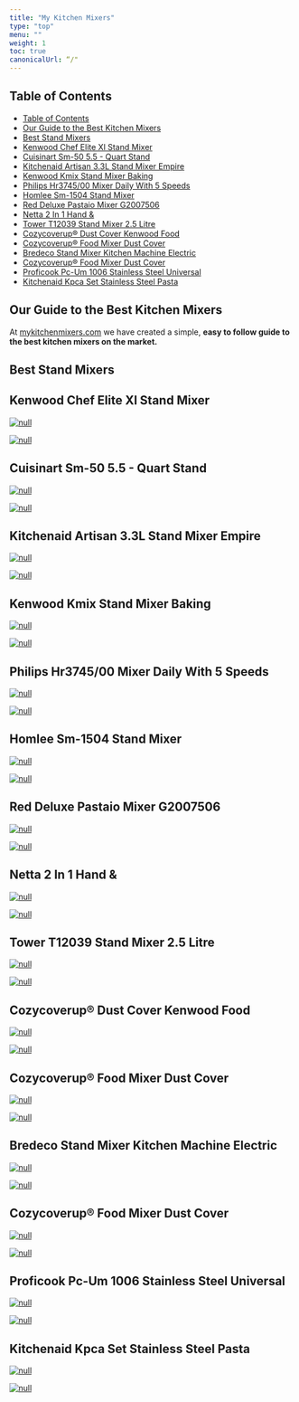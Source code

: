 ```yaml
---
title: "My Kitchen Mixers"
type: "top"
menu: ""
weight: 1
toc: true
canonicalUrl: “/"
---
```



## Table of Contents

<!-- MDTOC maxdepth:6 firsth1:1 numbering:0 flatten:0 bullets:0 updateOnSave:1 -->

   - [Table of Contents](#table-of-contents)   
   - [Our Guide to the Best Kitchen Mixers](#our-guide-to-the-best-kitchen-mixers)   
   - [Best Stand Mixers](#best-stand-mixers)   
   - [Kenwood Chef Elite Xl Stand Mixer](#kenwood-chef-elite-xl-stand-mixer)   
   - [Cuisinart Sm-50 5.5 - Quart Stand](#cuisinart-sm-50-55-quart-stand)   
   - [Kitchenaid Artisan 3.3L Stand Mixer Empire](#kitchenaid-artisan-33l-stand-mixer-empire)   
   - [Kenwood Kmix Stand Mixer  Baking](#kenwood-kmix-stand-mixer-baking)   
   - [Philips Hr3745/00 Mixer Daily With 5 Speeds](#philips-hr374500-mixer-daily-with-5-speeds)   
   - [Homlee Sm-1504 Stand Mixer](#homlee-sm-1504-stand-mixer)   
   - [Red Deluxe Pastaio Mixer G2007506](#red-deluxe-pastaio-mixer-g2007506)   
   - [Netta 2 In 1 Hand &](#netta-2-in-1-hand)   
   - [Tower T12039 Stand Mixer 2.5 Litre](#tower-t12039-stand-mixer-25-litre)   
   - [Cozycoverup® Dust Cover  Kenwood Food](#cozycoverup®-dust-cover-kenwood-food)   
   - [Cozycoverup®  Food Mixer Dust Cover](#cozycoverup®-food-mixer-dust-cover)   
   - [Bredeco Stand Mixer Kitchen Machine Electric](#bredeco-stand-mixer-kitchen-machine-electric)   
   - [Cozycoverup® Food Mixer Dust Cover](#cozycoverup®-food-mixer-dust-cover)   
   - [Proficook Pc-Um 1006 Stainless Steel Universal](#proficook-pc-um-1006-stainless-steel-universal)   
   - [Kitchenaid Kpca Set Stainless Steel Pasta](#kitchenaid-kpca-set-stainless-steel-pasta)   

<!-- /MDTOC -->

## Our Guide to the Best Kitchen Mixers

At [mykitchenmixers.com](musicstands.co.uk) we have created a simple, **easy to follow guide to the best kitchen mixers on the market.**  





## Best Stand Mixers

## Kenwood Chef Elite Xl Stand Mixer

[![null](<https://cache.ndnb.live/4f906083c5606d93fb0f02be2754ae28298ed8a9/15527bd0-2ea9-11eb-b6a9-81c919ead799.jpeg>)](<>)

[![null](<https://dabuttonfactory.com/button.png?t=CHECK+AMAZON&f=Noto+Sans-Bold&ts=26&tc=fff&hp=45&vp=20&c=11&bgt=unicolored&bgc=4bd42f>)](<https://www.amazon.co.uk/Kenwood-Elite-KVL6100S-Stand-Mixer/dp/B071VJL8BQ/?tag=mykitchenmixers-21>)
## Cuisinart Sm-50 5.5 - Quart Stand

[![null](<https://images-eu.ssl-images-amazon.com/images/I/81aZxs6FBPL.__AC_SY300_QL70_ML2_.jpg>)](<https://www.amazon.co.uk/Cuisinart-SM-50-5-5-Quart-Stand/dp/B01H7R1EJY/?tag=mykitchenmixers-21>)

[![null](<https://dabuttonfactory.com/button.png?t=CHECK+AMAZON&f=Noto+Sans-Bold&ts=26&tc=fff&hp=45&vp=20&c=11&bgt=unicolored&bgc=4bd42f>)](<https://www.amazon.co.uk/Cuisinart-SM-50-5-5-Quart-Stand/dp/B01H7R1EJY/?tag=mykitchenmixers-21>)
## Kitchenaid Artisan 3.3L Stand Mixer Empire

[![null](<https://cache.ndnb.live/c2bf651b44b6a8c8cb8c2f95c2d7fe5c8edf1b1f/0da993a0-2ea9-11eb-b6a9-81c919ead799.jpeg>)](<https://www.amazon.co.uk/KitchenAid-Empire-Red-Mini-Mixer/dp/B07L5457NB/?tag=mykitchenmixers-21>)

[![null](<https://dabuttonfactory.com/button.png?t=CHECK+AMAZON&f=Noto+Sans-Bold&ts=26&tc=fff&hp=45&vp=20&c=11&bgt=unicolored&bgc=4bd42f>)](<https://www.amazon.co.uk/KitchenAid-Empire-Red-Mini-Mixer/dp/B07L5457NB/?tag=mykitchenmixers-21>)
## Kenwood Kmix Stand Mixer  Baking

[![null](<https://cache.ndnb.live/b47c9c104a7e90a5ebb4467905f0466deda51cf0/5936dad0-2ea9-11eb-b6a9-81c919ead799.jpeg>)](<https://www.amazon.co.uk/Kenwood-kMix-Stand-Mixer-Black/dp/B072175JWB/?tag=mykitchenmixers-21>)

[![null](<https://dabuttonfactory.com/button.png?t=CHECK+AMAZON&f=Noto+Sans-Bold&ts=26&tc=fff&hp=45&vp=20&c=11&bgt=unicolored&bgc=4bd42f>)](<https://www.amazon.co.uk/Kenwood-kMix-Stand-Mixer-Black/dp/B072175JWB/?tag=mykitchenmixers-21>)
## Philips Hr3745/00 Mixer Daily With 5 Speeds

[![null](<https://cache.ndnb.live/ac61910d2ae8c0be67846a09d0683395033e9444/5231d3c0-2ea9-11eb-bc64-79f38c0b5a10.jpeg>)](<https://www.amazon.co.uk/Philips-HR3745-00-Mixer-Stainless-Container/dp/B06VY86THB/?tag=mykitchenmixers-21>)

[![null](<https://dabuttonfactory.com/button.png?t=CHECK+AMAZON&f=Noto+Sans-Bold&ts=26&tc=fff&hp=45&vp=20&c=11&bgt=unicolored&bgc=4bd42f>)](<https://www.amazon.co.uk/Philips-HR3745-00-Mixer-Stainless-Container/dp/B06VY86THB/?tag=mykitchenmixers-21>)
## Homlee Sm-1504 Stand Mixer

[![null](<https://cache.ndnb.live/576608ca2a95d9b812759df8c9d9f32c7d686a5b/66c947f0-2ea9-11eb-b6a9-81c919ead799.jpeg>)](<https://www.amazon.co.uk/homlee-SM-1504-Stand-Mixer/dp/B087Q8RVPT/?tag=mykitchenmixers-21>)

[![null](<https://dabuttonfactory.com/button.png?t=CHECK+AMAZON&f=Noto+Sans-Bold&ts=26&tc=fff&hp=45&vp=20&c=11&bgt=unicolored&bgc=4bd42f>)](<https://www.amazon.co.uk/homlee-SM-1504-Stand-Mixer/dp/B087Q8RVPT/?tag=mykitchenmixers-21>)
## Red Deluxe Pastaio Mixer G2007506

[![null](<https://cache.ndnb.live/04b4da8d6861c15538265caf0201e72b9e398b2e/4b77df70-2ea9-11eb-ad51-f793b1f1a6e1.jpeg>)](<https://www.amazon.co.uk/RED-Deluxe-PASTAIO-Mixer-G2007506/dp/B07BFHKKC1/?tag=mykitchenmixers-21>)

[![null](<https://dabuttonfactory.com/button.png?t=CHECK+AMAZON&f=Noto+Sans-Bold&ts=26&tc=fff&hp=45&vp=20&c=11&bgt=unicolored&bgc=4bd42f>)](<https://www.amazon.co.uk/RED-Deluxe-PASTAIO-Mixer-G2007506/dp/B07BFHKKC1/?tag=mykitchenmixers-21>)
## Netta 2 In 1 Hand &

[![null](<https://images-eu.ssl-images-amazon.com/images/I/81luNqvN12L.__AC_SX300_QL70_ML2_.jpg>)](<https://www.amazon.co.uk/NETTA-Stainless-Mixing-Control-Function/dp/B07YN3246Y/?tag=mykitchenmixers-21>)

[![null](<https://dabuttonfactory.com/button.png?t=CHECK+AMAZON&f=Noto+Sans-Bold&ts=26&tc=fff&hp=45&vp=20&c=11&bgt=unicolored&bgc=4bd42f>)](<https://www.amazon.co.uk/NETTA-Stainless-Mixing-Control-Function/dp/B07YN3246Y/?tag=mykitchenmixers-21>)
## Tower T12039 Stand Mixer 2.5 Litre

[![null](<https://cache.ndnb.live/9058addd51bcb99a6609b8f9d4151ae5bb98035c/51cde1d0-2ea9-11eb-8737-85c9bda53dfe.jpeg>)](<https://www.amazon.co.uk/Tower-T12039-Feature-Beaters-Plastic/dp/B083JMP44N/?tag=mykitchenmixers-21>)

[![null](<https://dabuttonfactory.com/button.png?t=CHECK+AMAZON&f=Noto+Sans-Bold&ts=26&tc=fff&hp=45&vp=20&c=11&bgt=unicolored&bgc=4bd42f>)](<https://www.amazon.co.uk/Tower-T12039-Feature-Beaters-Plastic/dp/B083JMP44N/?tag=mykitchenmixers-21>)
## Cozycoverup® Dust Cover  Kenwood Food

[![null](<https://images-eu.ssl-images-amazon.com/images/I/815Ozds-saL.__AC_SX300_QL70_ML2_.jpg>)](<https://www.amazon.co.uk/Cozycoverup%C2%AE-Embroidered-KMX7454RD-KMX754RD-KMX50GBK/dp/B01EN1TWGE/?tag=mykitchenmixers-21>)

[![null](<https://dabuttonfactory.com/button.png?t=CHECK+AMAZON&f=Noto+Sans-Bold&ts=26&tc=fff&hp=45&vp=20&c=11&bgt=unicolored&bgc=4bd42f>)](<https://www.amazon.co.uk/Cozycoverup%C2%AE-Embroidered-KMX7454RD-KMX754RD-KMX50GBK/dp/B01EN1TWGE/?tag=mykitchenmixers-21>)
## Cozycoverup®  Food Mixer Dust Cover

[![null](<https://cache.ndnb.live/a2bef8087de1979ca34acc7e61e97620451a02f4/ec435b00-2ea9-11eb-b6a9-81c919ead799.jpeg>)](<https://www.amazon.co.uk/Cozycoverup%C2%AE-Titanium-KVC7300S-KVC7303S-KVC5100S/dp/B077RNJNXM/?tag=mykitchenmixers-21>)

[![null](<https://dabuttonfactory.com/button.png?t=CHECK+AMAZON&f=Noto+Sans-Bold&ts=26&tc=fff&hp=45&vp=20&c=11&bgt=unicolored&bgc=4bd42f>)](<https://www.amazon.co.uk/Cozycoverup%C2%AE-Titanium-KVC7300S-KVC7303S-KVC5100S/dp/B077RNJNXM/?tag=mykitchenmixers-21>)
## Bredeco Stand Mixer Kitchen Machine Electric

[![null](<https://cache.ndnb.live/7855ac86ef023e1b948ec6796f988ee2d0b61390/d7b1b330-2ea9-11eb-8385-2d83f9b05faa.jpeg>)](<https://www.amazon.co.uk/Electric-Kneading-Accessories-BCPM-1200B-Capacity/dp/B07TSHR3Q5/?tag=mykitchenmixers-21>)

[![null](<https://dabuttonfactory.com/button.png?t=CHECK+AMAZON&f=Noto+Sans-Bold&ts=26&tc=fff&hp=45&vp=20&c=11&bgt=unicolored&bgc=4bd42f>)](<https://www.amazon.co.uk/Electric-Kneading-Accessories-BCPM-1200B-Capacity/dp/B07TSHR3Q5/?tag=mykitchenmixers-21>)
## Cozycoverup® Food Mixer Dust Cover

[![null](<https://cache.ndnb.live/8558d1dd69332f60cfe7930daf981cfa56e17fce/f16f3540-2ea9-11eb-ad51-f793b1f1a6e1.jpeg>)](<https://www.amazon.co.uk/CozyCoverUp%C2%AE-Mixer-Kitchenaid-Artisan-Embroidered/dp/B01D66CSP4/?tag=mykitchenmixers-21>)

[![null](<https://dabuttonfactory.com/button.png?t=CHECK+AMAZON&f=Noto+Sans-Bold&ts=26&tc=fff&hp=45&vp=20&c=11&bgt=unicolored&bgc=4bd42f>)](<https://www.amazon.co.uk/CozyCoverUp%C2%AE-Mixer-Kitchenaid-Artisan-Embroidered/dp/B01D66CSP4/?tag=mykitchenmixers-21>)
## Proficook Pc-Um 1006 Stainless Steel Universal

[![null](<https://cache.ndnb.live/f5fd9ed6b6efabb23035bc8cd8018b75e874a3c1/f21671c0-2ea9-11eb-9674-33a04a161873.jpeg>)](<https://www.amazon.co.uk/ProfiCook-PC-UM-Stainless-Steel-Universal/dp/B005JB7GJI/?tag=mykitchenmixers-21>)

[![null](<https://dabuttonfactory.com/button.png?t=CHECK+AMAZON&f=Noto+Sans-Bold&ts=26&tc=fff&hp=45&vp=20&c=11&bgt=unicolored&bgc=4bd42f>)](<https://www.amazon.co.uk/ProfiCook-PC-UM-Stainless-Steel-Universal/dp/B005JB7GJI/?tag=mykitchenmixers-21>)

## Kitchenaid Kpca Set Stainless Steel Pasta

[![null](<https://cache.ndnb.live/70adfca4e5e303e60180c8fe4ddc0ef14b563d4b/ef6b7600-2ea9-11eb-8d76-1fb4f209920b.jpeg>)](<https://www.amazon.co.uk/Kitchenaid-Stainless-Noodles-Attachment-KitchenAid/dp/B01MSIMTQO/?tag=mykitchenmixers-21>)

[![null](<https://dabuttonfactory.com/button.png?t=CHECK+AMAZON&f=Noto+Sans-Bold&ts=26&tc=fff&hp=45&vp=20&c=11&bgt=unicolored&bgc=4bd42f>)](<https://www.amazon.co.uk/Kitchenaid-Stainless-Noodles-Attachment-KitchenAid/dp/B01MSIMTQO/?tag=mykitchenmixers-21>)
